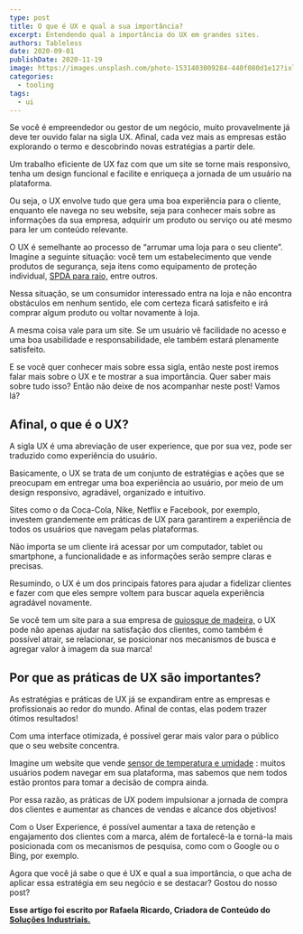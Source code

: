 ```yaml
---
type: post
title: O que é UX e qual a sua importância? 
excerpt: Entendendo qual a importância do UX em grandes sites.
authors: Tableless
date: 2020-09-01
publishDate: 2020-11-19
image: https://images.unsplash.com/photo-1531403009284-440f080d1e12?ixlib=rb-1.2.1&ixid=eyJhcHBfaWQiOjEyMDd9&auto=format&fit=crop&w=1350&q=80
categories:
  - tooling
tags:
  - ui
---
```

Se você é empreendedor ou gestor de um negócio, muito provavelmente já deve ter ouvido falar na sigla UX. Afinal, cada vez mais as empresas estão explorando o termo e descobrindo novas estratégias a partir dele. 

Um trabalho eficiente de UX faz com que um site se torne mais responsivo, tenha um design funcional e facilite e enriqueça a jornada de um usuário na plataforma. 

Ou seja, o UX envolve tudo que gera uma boa experiência para o cliente, enquanto ele navega no seu website, seja para conhecer mais sobre as informações da sua empresa, adquirir um produto ou serviço ou até mesmo para ler um conteúdo relevante. 

O UX é semelhante ao processo de “arrumar uma loja para o seu cliente”. Imagine a seguinte situação: você tem um estabelecimento que vende produtos de segurança, seja itens como equipamento de proteção individual, [SPDA para raio,](https://www.sppararaios.com.br/spda-para-raio) entre outros. 

Nessa situação, se um consumidor interessado entra na loja e não encontra obstáculos em nenhum sentido, ele com certeza ficará satisfeito e irá comprar algum produto ou voltar novamente à loja. 

A mesma coisa vale para um site. Se um usuário vê facilidade no acesso e uma boa usabilidade e responsabilidade, ele também estará plenamente satisfeito. 

E se você quer conhecer mais sobre essa sigla, então neste post iremos falar mais sobre o UX e te mostrar a sua importância. Quer saber mais sobre tudo isso? Então não deixe de nos acompanhar neste post! Vamos lá? 

## Afinal, o que é o UX? 

A sigla UX é uma abreviação de user experience, que por sua vez, pode ser traduzido como experiência do usuário.

Basicamente, o UX se trata de um conjunto de estratégias e ações que se preocupam em entregar uma boa experiência ao usuário, por meio de um design responsivo, agradável, organizado e intuitivo. 

Sites como o da Coca-Cola, Nike, Netflix e Facebook, por exemplo, investem grandemente em práticas de UX para garantirem a experiência de todos os usuários que navegam pelas plataformas. 

Não importa se um cliente irá acessar por um computador, tablet ou smartphone, a funcionalidade e as informações serão sempre claras e precisas. 

Resumindo, o UX é um dos principais fatores para ajudar a fidelizar clientes e fazer com que eles sempre voltem para buscar aquela experiência agradável novamente. 

Se você tem um site para a sua empresa de [quiosque de madeira,](https://www.artemidiacomunicacao.com.br/produto/quiosque-de-madeira/quiosque-de-eucalipto-tratado) o UX pode não apenas ajudar na satisfação dos clientes, como também é possível atrair, se relacionar, se posicionar nos mecanismos de busca e agregar valor à imagem da sua marca! 

## Por que as práticas de UX são importantes? 

As estratégias e práticas de UX já se expandiram entre as empresas e profissionais ao redor do mundo. Afinal de contas, elas podem trazer ótimos resultados! 

Com uma interface otimizada, é possível gerar mais valor para o público que o seu website concentra. 

Imagine um website que vende [sensor de temperatura e umidade](https://www.controladordetemperatura.com.br/sensor-de-temperatura-e-umidade) : muitos usuários podem navegar em sua plataforma, mas sabemos que nem todos estão prontos para tomar a decisão de compra ainda. 

Por essa razão, as práticas de UX podem impulsionar a jornada de compra dos clientes e aumentar as chances de vendas e alcance dos objetivos! 

Com o User Experience, é possível aumentar a taxa de retenção e engajamento dos clientes com a marca, além de fortalecê-la e torná-la mais posicionada com os mecanismos de pesquisa, como com o Google ou o Bing, por exemplo. 

Agora que você já sabe o que é UX e qual a sua importância, o que acha de aplicar essa estratégia em seu negócio e se destacar? Gostou do nosso post?

**Esse artigo foi escrito por Rafaela Ricardo, Criadora de Conteúdo do [Soluções Industriais.](https://www.solucoesindustriais.com.br/)**